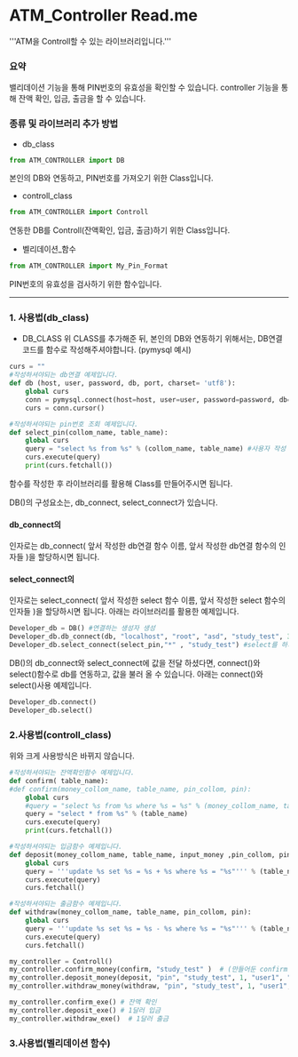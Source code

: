 # ATM_Controller Read.me
'''ATM을 Controll할 수 있는 라이브러리입니다.'''

### 요약
밸리데이션 기능을 통해 PIN번호의 유효성을 확인할 수 있습니다. controller 기능을 통해 잔액 확인, 입금, 출금을 할 수 있습니다.

### 종류 및 라이브러리 추가 방법
- db_class
```python
from ATM_CONTROLLER import DB
```
본인의 DB와 연동하고, PIN번호를 가져오기 위한 Class입니다.


- controll_class
```python
from ATM_CONTROLLER import Controll
```
연동한 DB를 Controll(잔액확인, 입금, 출금)하기 위한 Class입니다.

- 벨리데이션_함수
```python
from ATM_CONTROLLER import My_Pin_Format
```
PIN번호의 유효성을 검사하기 위한 함수입니다.

---

### 1. 사용법(db_class)
- DB_CLASS
위 CLASS를 추가해준 뒤, 본인의 DB와 연동하기 위해서는, DB연결 코드를 함수로 작성해주셔야합니다. (pymysql 예시)
```python
curs = "" 
#작성하셔야되는 db연결 예제입니다.
def db (host, user, password, db, port, charset= 'utf8'):
    global curs
    conn = pymysql.connect(host=host, user=user, password=password, db=db, port=port, charset=charset)
    curs = conn.cursor()

#작성하셔야되는 pin번호 조회 예제입니다.
def select_pin(collom_name, table_name):
    global curs
    query = "select %s from %s" % (collom_name, table_name) #사용자 작성 쿼리문
    curs.execute(query)
    print(curs.fetchall())
```

함수를 작성한 후 라이브러리를 활용해 Class를 만들어주시면 됩니다.

DB()의 구성요소는, db_connect, select_connect가 있습니다.

#### db_connect의
인자로는 db_connect( 앞서 작성한 db연결 함수 이름, 앞서 작성한 db연결 함수의 인자들 )을 할당하시면 됩니다. 
#### select_connect의 
인자로는 select_connect( 앞서 작성한 select 함수 이름, 앞서 작성한 select 함수의 인자들 )을 할당하시면 됩니다. 
아래는 라이브러리를 활용한 예제입니다.
```python
Developer_db = DB() #연결하는 생성자 생성
Developer_db.db_connect(db, "localhost", "root", "asd", "study_test", 3306, "utf8") #인자로 (만들어둔 함수, 그 함수의 인자들)로 입력하시면 됩니다.
Developer_db.select_connect(select_pin,"*" , "study_test") #select를 하기 위해 (만들어둔 select 함수, 그 함수의 인자들)을 입력하시면 됩니다.
```
DB()의 db_connect와 select_connect에 값을 전달 하셨다면, connect()와 select()함수로 db를 연동하고, 값을 불러 올 수 있습니다.
아래는 connect()와 select()사용 예제입니다.
```python
Developer_db.connect()
Developer_db.select()
```

### 2.사용법(controll_class)
위와 크게 사용방식은 바뀌지 않습니다.
```python
#작성하셔야되는 잔액확인함수 예제입니다.
def confirm( table_name):
#def confirm(money_collom_name, table_name, pin_collom, pin):
    global curs
    #query = "select %s from %s where %s = %s" % (money_collom_name, table_name, pin_collom, pin)
    query = "select * from %s" % (table_name)
    curs.execute(query)
    print(curs.fetchall())

#작성하셔야되는 입금함수 예제입니다.
def deposit(money_collom_name, table_name, input_money ,pin_collom, pin):
    global curs
    query = '''update %s set %s = %s + %s where %s = "%s"''' % (table_name, money_collom_name, money_collom_name, input_money, pin_collom, str(pin))
    curs.execute(query)
    curs.fetchall()

#작성하셔야되는 출금함수 예제입니다.
def withdraw(money_collom_name, table_name, pin_collom, pin):
    global curs
    query = '''update %s set %s = %s - %s where %s = "%s"''' % (table_name, money_collom_name, money_collom_name, input_money, pin_collom, str(pin))
    curs.execute(query)
    curs.fetchall()
```

```python
my_controller = Controll()
my_controller.confirm_money(confirm, "study_test" )  # (만들어둔 confirm 함수, 인자들)
my_controller.deposit_money(deposit, "pin", "study_test", 1, "user1", "HKJ") # (만들어둔 deposit함수, 인자들)
my_controller.withdraw_money(withdraw, "pin", "study_test", 1, "user1", "HKJ") # (만들어둔 withdraw_money 함수, 인자들)

my_controller.confirm_exe() # 잔액 확인
my_controller.deposit_exe() # 1달러 입금
my_controller.withdraw_exe()  # 1달러 출금
```

### 3.사용법(벨리데이션 함수)


